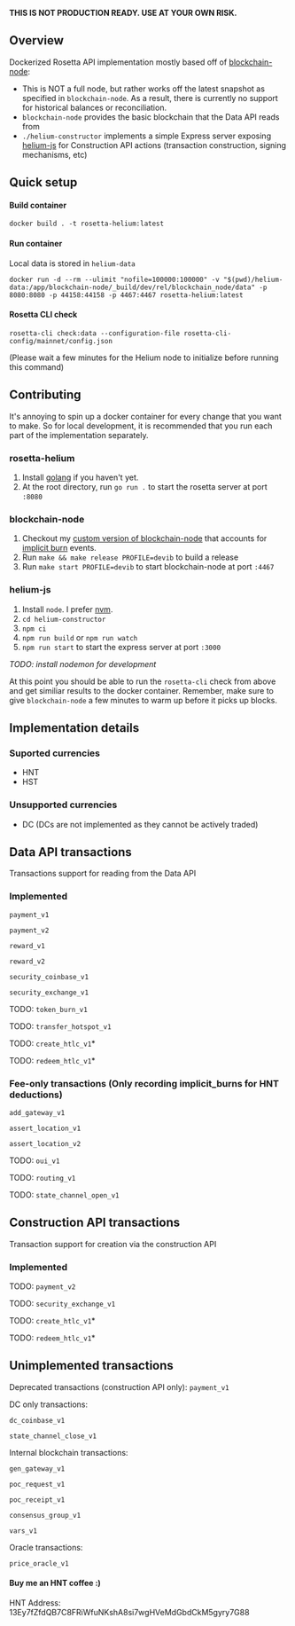 **THIS IS NOT PRODUCTION READY. USE AT YOUR OWN RISK.**

## Overview
Dockerized Rosetta API implementation mostly based off of [blockchain-node](https://github.com/helium/blockchain-node):
- This is NOT a full node, but rather works off the latest snapshot as specified in `blockchain-node`. As a result, there is currently no support for historical balances or reconciliation.
- `blockchain-node` provides the basic blockchain that the Data API reads from
- `./helium-constructor` implements a simple Express server exposing [helium-js](https://github.com/helium/helium-js) for Construction API actions (transaction construction, signing mechanisms, etc)

## Quick setup

#### Build container
```text
docker build . -t rosetta-helium:latest
```

#### Run container
Local data is stored in `helium-data`
```text
docker run -d --rm --ulimit "nofile=100000:100000" -v "$(pwd)/helium-data:/app/blockchain-node/_build/dev/rel/blockchain_node/data" -p 8080:8080 -p 44158:44158 -p 4467:4467 rosetta-helium:latest
```

#### Rosetta CLI check
```text
rosetta-cli check:data --configuration-file rosetta-cli-config/mainnet/config.json
```
(Please wait a few minutes for the Helium node to initialize before running this command)

## Contributing
It's annoying to spin up a docker container for every change that you want to make. So for local development, it is recommended that you run each part of the implementation separately.

### rosetta-helium
1. Install [golang](https://golang.org/doc/install) if you haven't yet.
2. At the root directory, run `go run .` to start the rosetta server at port `:8080`

### blockchain-node
1. Checkout my [custom version of blockchain-node](https://github.com/syuan100/blockchain-node/tree/syuan100-fee-differentiator) that accounts for [implicit burn](https://docs.helium.com/blockchain/transaction-fees/) events.
2. Run `make && make release PROFILE=devib` to build a release
3. Run `make start PROFILE=devib` to start blockchain-node at port `:4467`

### helium-js
1. Install `node`. I prefer [nvm](https://github.com/nvm-sh/nvm).
1. `cd helium-constructor`
2. `npm ci`
3. `npm run build` or `npm run watch`
4. `npm run start` to start the express server at port `:3000`

*TODO: install nodemon for development*

At this point you should be able to run the `rosetta-cli` check from above and get similiar results to the docker container. Remember, make sure to give `blockchain-node` a few minutes to warm up before it picks up blocks.

## Implementation details

### Suported currencies
- HNT
- HST

### Unsupported currencies
- DC (DCs are not implemented as they cannot be actively traded)

## Data API transactions
Transactions support for reading from the Data API

### Implemented
`payment_v1`

`payment_v2`

`reward_v1`

`reward_v2`

`security_coinbase_v1`

`security_exchange_v1`

TODO: `token_burn_v1`

TODO: `transfer_hotspot_v1`

TODO: `create_htlc_v1`*

TODO: `redeem_htlc_v1`*

### Fee-only transactions (Only recording implicit_burns for HNT deductions)
`add_gateway_v1`

`assert_location_v1`

`assert_location_v2`

TODO: `oui_v1`

TODO: `routing_v1`

TODO: `state_channel_open_v1`


## Construction API transactions
Transaction support for creation via the construction API

### Implemented

TODO: `payment_v2`

TODO: `security_exchange_v1`

TODO: `create_htlc_v1`*

TODO: `redeem_htlc_v1`*


## Unimplemented transactions
Deprecated transactions (construction API only):
`payment_v1`

DC only transactions:

`dc_coinbase_v1`

`state_channel_close_v1`


Internal blockchain transactions:

`gen_gateway_v1` 

`poc_request_v1`

`poc_receipt_v1`

`consensus_group_v1`

`vars_v1`


Oracle transactions:

`price_oracle_v1`

#### Buy me an HNT coffee :)
HNT Address: 13Ey7fZfdQB7C8FRiWfuNKshA8si7wgHVeMdGbdCkM5gyry7G88
